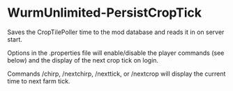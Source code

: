# WurmUnlimited-PersistCropTick
Saves the CropTilePoller time to the mod database and reads it in on server start.

Options in the .properties file will enable/disable the player commands (see below) and the display of the next crop tick on login.

Commands /chirp, /nextchirp, /nexttick, or /nextcrop will display the current time to next farm tick.

